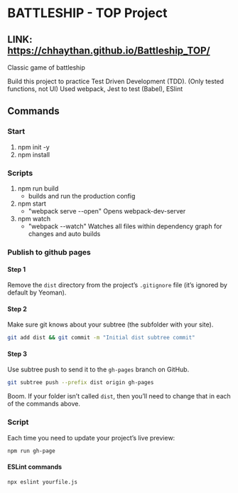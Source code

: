 # BATTLESHIP - TOP Project

## LINK: https://chhaythan.github.io/Battleship_TOP/

Classic game of battleship

Build this project to practice Test Driven Development (TDD). (Only tested functions, not UI)
Used webpack, Jest to test (Babel), ESlint

## Commands

### Start

1. npm init -y
2. npm install

### Scripts

1. npm run build
   - builds and run the production config
2. npm start
   - "webpack serve --open" Opens webpack-dev-server
3. npm watch
   - "webpack --watch" Watches all files within dependency graph for changes and auto builds

### Publish to github pages

#### Step 1

Remove the `dist` directory from the project’s `.gitignore` file (it’s ignored by default by Yeoman).

#### Step 2

Make sure git knows about your subtree (the subfolder with your site).

```sh
git add dist && git commit -m "Initial dist subtree commit"
```

#### Step 3

Use subtree push to send it to the `gh-pages` branch on GitHub.

```sh
git subtree push --prefix dist origin gh-pages
```

Boom. If your folder isn’t called `dist`, then you’ll need to change that in each of the commands above.

### Script

Each time you need to update your project’s live preview:

```sh
npm run gh-page
```

#### ESLint commands

```sh
npx eslint yourfile.js
```
